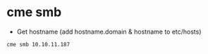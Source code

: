 
# cme smb
- Get hostname (add hostname.domain & hostname to etc/hosts)
```
cme smb 10.10.11.187
```
